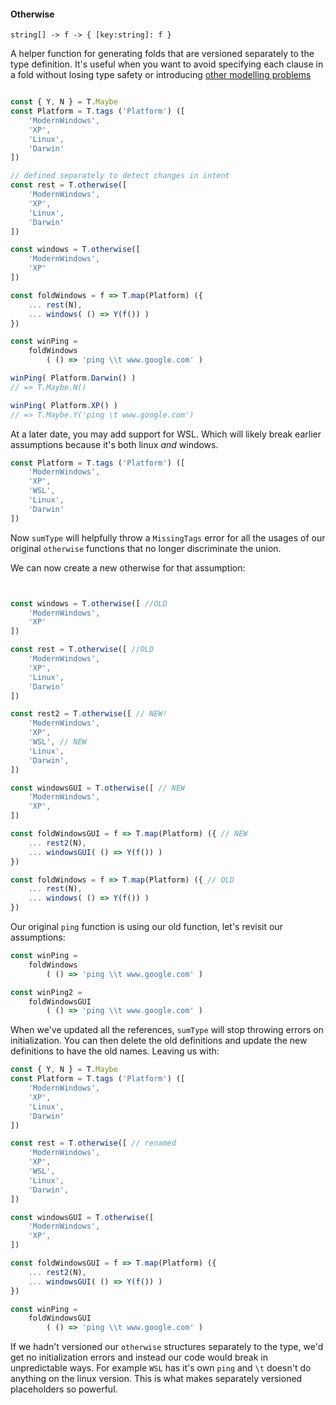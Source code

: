 #### Otherwise

`string[] -> f -> { [key:string]: f }`

A helper function for generating folds that are versioned separately to the type definition.  It's useful when you want to avoid specifying each clause in a fold without losing type safety or introducing [other modelling problems](https://github.com/JAForbes/sum-type/issues/13)

```js

const { Y, N } = T.Maybe
const Platform = T.tags ('Platform') ([
    'ModernWindows',
    'XP',
    'Linux',
    'Darwin'
])

// defined separately to detect changes in intent
const rest = T.otherwise([
    'ModernWindows',
    'XP',
    'Linux',
    'Darwin'
])

const windows = T.otherwise([
    'ModernWindows',
    'XP'
])

const foldWindows = f => T.map(Platform) ({
    ... rest(N),
    ... windows( () => Y(f()) )
})

const winPing = 
    foldWindows
        ( () => 'ping \\t www.google.com' )

winPing( Platform.Darwin() )
// => T.Maybe.N()

winPing( Platform.XP() )
// => T.Maybe.Y('ping \t www.google.com')

```

At a later date, you may add support for WSL.  Which will likely break earlier assumptions because it's both linux _and_ windows.

```js
const Platform = T.tags ('Platform') ([
    'ModernWindows',
    'XP',
    'WSL',
    'Linux',
    'Darwin'
])
```

Now `sumType` will helpfully throw a `MissingTags` error for all the usages of our original `otherwise` functions that no longer discriminate the union.

We can now create a new otherwise for that assumption:

```js


const windows = T.otherwise([ //OLD
    'ModernWindows',
    'XP'
])

const rest = T.otherwise([ //OLD
    'ModernWindows',
    'XP',
    'Linux',
    'Darwin'
])

const rest2 = T.otherwise([ // NEW!
    'ModernWindows',
    'XP',
    'WSL', // NEW
    'Linux',
    'Darwin',
])

const windowsGUI = T.otherwise([ // NEW
    'ModernWindows',
    'XP',
])

const foldWindowsGUI = f => T.map(Platform) ({ // NEW
    ... rest2(N),
    ... windowsGUI( () => Y(f()) )
})

const foldWindows = f => T.map(Platform) ({ // OLD
    ... rest(N),
    ... windows( () => Y(f()) )
})

```

Our original `ping` function is using our old function, let's revisit our assumptions:

```js
const winPing = 
    foldWindows
        ( () => 'ping \\t www.google.com' )

const winPing2 =
    foldWindowsGUI
        ( () => 'ping \\t www.google.com' )
```

When we've updated all the references, `sumType` will stop throwing errors on initialization.  You can then delete the old definitions and update the new definitions to have the old names.  Leaving us with:

```js
const { Y, N } = T.Maybe
const Platform = T.tags ('Platform') ([
    'ModernWindows',
    'XP',
    'Linux',
    'Darwin'
])

const rest = T.otherwise([ // renamed
    'ModernWindows',
    'XP',
    'WSL',
    'Linux',
    'Darwin',
])

const windowsGUI = T.otherwise([
    'ModernWindows',
    'XP',
])

const foldWindowsGUI = f => T.map(Platform) ({
    ... rest2(N),
    ... windowsGUI( () => Y(f()) )
})

const winPing =
    foldWindowsGUI
        ( () => 'ping \\t www.google.com' )

```

If we hadn't versioned our `otherwise` structures separately to the type, we'd get no initialization errors and instead our code would break in unpredictable ways.  For example `WSL` has it's own `ping` and `\t` doesn't do anything on the linux version.  This is what makes separately versioned placeholders so powerful. 

